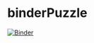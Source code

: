 # binderPuzzle

[![Binder](https://mybinder.org/badge_logo.svg)](https://mybinder.org/v2/gh/gipde/binderPuzzle/HEAD)
